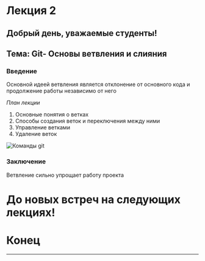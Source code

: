 

# Лекция 2
## Добрый день, уважаемые студенты!

## Тема: Git- Основы ветвления и слияния

### Введение

Основной идеей ветвления является отклонение от основного кода и продолжение работы независимо от него

_*План лекции*_
1. Основные понятия о ветках
2. Способы создания веток и переключения между ними
3. Управление ветками
4. Удаление веток

![Команды git](picture.jpeg)

### Заключение
Ветвление сильно упрощает работу проекта

# До новых встреч на следующих лекциях!


# Конец
___________